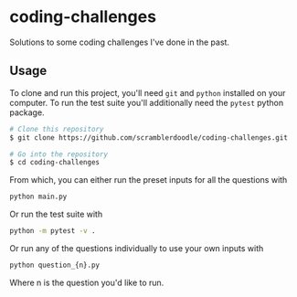 # coding-challenges
Solutions to some coding challenges I've done in the past.

## Usage

To clone and run this project, you'll need `git` and `python` installed on your computer. To run the test suite you'll additionally need the `pytest` python package.

```sh
# Clone this repository
$ git clone https://github.com/scramblerdoodle/coding-challenges.git

# Go into the repository
$ cd coding-challenges
```

From which, you can either run the preset inputs for all the questions with
```sh
python main.py
```

Or run the test suite with
```sh
python -m pytest -v .
```

Or run any of the questions individually to use your own inputs with
```sh
python question_{n}.py
```
Where n is the question you'd like to run.

